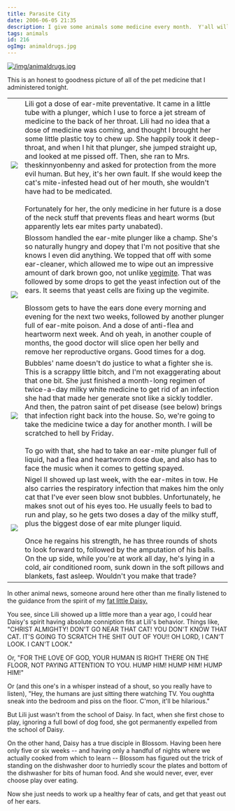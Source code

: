 ```yaml
---
title: Parasite City
date: 2006-06-05 21:35
description: I give some animals some medicine every month.  Y'all will be surprised.
tags: animals
id: 216
ogImg: animaldrugs.jpg
---
```


<a class="lightview centered" href="/img/animaldrugs.jpg" data-lightview-caption="" data-lightview-group="group1"><img src="/img/animaldrugs.jpg" alt="/img/animaldrugs.jpg"><br><span class="caption"></span></a>

This is an honest to goodness picture of all of the pet medicine that I administered tonight.

<table cellpadding="10" align = "center"  border="0"  width="90%" style="display:block;"><tr><td><img src="/img/lilithumbnail.jpg" /></td><td>Lili got a dose of ear-mite preventative.  It came in a little tube with a plunger, which I use to force a jet stream of medicine to the back of her throat.  Lili had no idea that a dose of medicine was coming, and thought I brought her some little plastic toy to chew up.  She happily took it deep-throat, and when I hit that plunger, she jumped straight up, and looked at me pissed off.  Then, she ran to Mrs. theskinnyonbenny and asked for protection from the more evil human.  But hey, it's her own fault.  If she would keep the cat's mite-infested head out of her mouth, she wouldn't have had to be medicated.  <br /><br />Fortunately for her, the only medicine in her future is a dose of the neck stuff that prevents fleas and heart worms (but apparently lets ear mites party unabated).</td></tr><tr><td><img src="/img/blossomthumbnail.jpg" /></td><td>Blossom handled the ear-mite plunger like a champ.  She's so naturally hungry and dopey that I'm not positive that she knows I even did anything.  We topped that off with some ear-cleaner, which allowed me to wipe out an impressive amount of dark brown goo, not unlike <a href="http://en.wikipedia.org/wiki/Vegimite" target="_blank">vegimite</a>.  That was followed by some drops to get the yeast infection out of the ears.  It seems that yeast cells are fixing up the vegimite.<br /><br />Blossom gets to have the ears done every morning and evening for the next two weeks, followed by another plunger full of ear-mite poison.  And a dose of anti-flea and heartworm next week.  And oh yeah, in another couple of months, the good doctor will slice open her belly and remove her reproductive organs.  Good times for a dog.</td></tr><tr><td><img src="/img/bubblesthumbnail.jpg" /></td><td>Bubbles' name doesn't do justice to what a fighter she is.  This is a scrappy little bitch, and I'm not exaggerating about that one bit.  She just finished a month-long regimen of twice-a-day milky white medicine to get rid of an infection she had that made her generate snot like a sickly toddler.  And then, the patron saint of pet disease (see below) brings that infection right back into the house.  So, we're going to take the medicine twice a day for another month.  I will be scratched to hell by Friday.<br /><br />To go with that, she had to take an ear-mite plunger full of liquid, had a flea and heartworm dose due, and also has to face the music when it comes to getting spayed.</td></tr><tr><td><img src="/img/nigelIIthumbnail.jpg" /></td><td>Nigel II showed up last week, with the ear-mites in tow.  He also carries the respiratory infection that makes him the only cat that I've ever seen blow snot bubbles.  Unfortunately, he makes snot out of his eyes too.  He usually feels to bad to run and play, so he gets two doses a day of the milky stuff, plus the biggest dose of ear mite plunger liquid.<br /><br />  Once he regains his strength, he has three rounds of shots to look forward to, followed by the amputation of his balls.  On the up side, while you're at work all day, he's lying in a cold, air conditioned room, sunk down in the soft pillows and blankets, fast asleep.  Wouldn't you make that trade?</td></tr></table>


In other animal news, someone around here other than me finally listened to the guidance from the spirit of my <a href="http://theskinnyonbenny.com/blog2/archives/99">fat little Daisy.</a>

You see, since Lili showed up a little more than a year ago, I could hear Daisy's spirit having absolute conniption fits at Lili's behavior.  Things like, "CHRIST ALMIGHTY!  DON'T GO NEAR THAT CAT!  YOU DON'T KNOW THAT CAT.  IT'S GOING TO SCRATCH THE SHIT OUT OF YOU!!  OH LORD, I CAN'T LOOK.  I CAN'T LOOK."

Or, "FOR THE LOVE OF GOD, YOUR HUMAN IS RIGHT THERE ON THE FLOOR, NOT PAYING ATTENTION TO YOU.  HUMP HIM!  HUMP HIM!  HUMP HIM!"

Or (and this one's in a whisper instead of a shout, so you really have to listen), "Hey, the humans are just sitting there watching TV.  You oughtta sneak into the bedroom and piss on the floor.  C'mon, it'll be hilarious."

But Lili just wasn't from the school of Daisy.  In fact, when she first chose to play, ignoring a full bowl of dog food, she got permanently expelled from the school of Daisy.

On the other hand, Daisy has a true disciple in Blossom.  Having been here only five or six weeks -- and having only a handful of nights where we actually cooked from which to learn -- Blossom has figured out the trick of standing on the dishwasher door to hurriedly scour the plates and bottom of the dishwasher for bits of human food.  And she would never, ever, ever choose play over eating.

Now she just needs to work up a healthy fear of cats, and get that yeast out of her ears.

